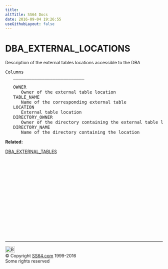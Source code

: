 ```yaml
---
title:
altTitle: SS64 Docs
date: 2016-09-04 19:26:55
useGithubLayout: false
---
```

<!-- #BeginLibraryItem "/Library/head_orad.lbi" --><!-- #EndLibraryItem --><h1>DBA_EXTERNAL_LOCATIONS </h1><p> Description of the external tables locations accessible to the DBA </p> 
 
<pre>Columns
   ___________________________
 
   OWNER
      Owner of the external table location
   TABLE_NAME
      Name of the corresponding external table
   LOCATION
      External table location
   DIRECTORY_OWNER
      Owner of the directory containing the external table location
   DIRECTORY_NAME
      Name of the directory containing the location
</pre>
<p><b>Related:</b></p>
<p><a href="DBA_EXTERNAL_TABLES.html">DBA_EXTERNAL_TABLES</a></p><!-- #BeginLibraryItem "/Library/foot_orad.lbi" --><p>
<!-- oracle-footer -->
<ins class="adsbygoogle" style="display:inline-block;width:300px;height:250px" data-ad-client="ca-pub-6140977852749469" data-ad-slot="4275490898"></ins>
<script>
(adsbygoogle = window.adsbygoogle || []).push({});
</script></p>
<hr>
<div id="bl" class="footer"><a href="DBA_EXTERNAL_LOCATIONS.html#"><img src="../images/top.png" width="30" height="22" alt="Back to the Top"></a></div>
<div id="br" class="footer, tagline">© Copyright <a href="../index.html">SS64.com</a> 1999-2016<br>
Some rights reserved</div>
<!-- #EndLibraryItem -->


